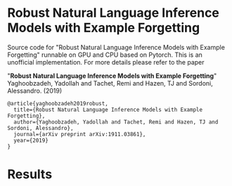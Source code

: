 # Robust Natural Language Inference Models with Example Forgetting
Source code for "Robust Natural Language Inference Models with Example Forgetting" runnable on GPU and CPU based on Pytorch. This is an unofficial implementation. For more details please refer to the paper

"**Robust Natural Language Inference Models with Example Forgetting**" Yaghoobzadeh, Yadollah and Tachet, Remi and Hazen, TJ and Sordoni, Alessandro. (2019)

```
@article{yaghoobzadeh2019robust,
  title={Robust Natural Language Inference Models with Example Forgetting},
  author={Yaghoobzadeh, Yadollah and Tachet, Remi and Hazen, TJ and Sordoni, Alessandro},
  journal={arXiv preprint arXiv:1911.03861},
  year={2019}
}
```

# Results
